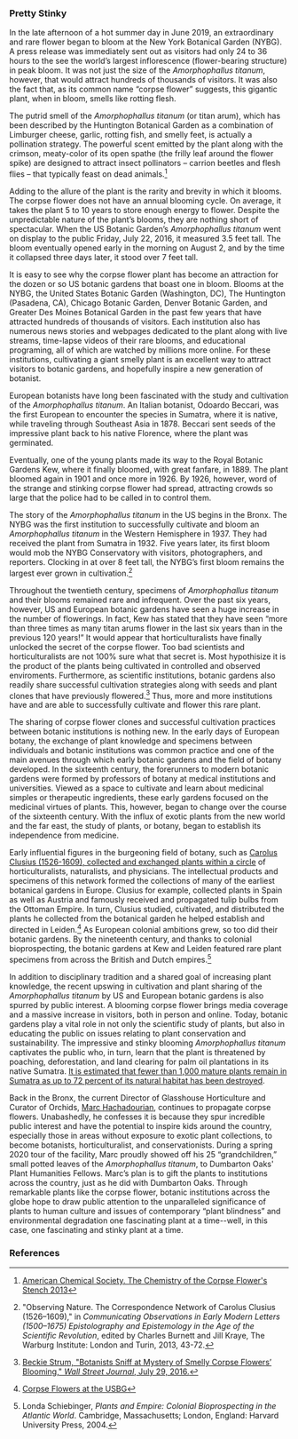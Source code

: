 <var data-essay
	title="The Corpse Flower - Amorphophallus titanium"
	data-banner="https://upload.wikimedia.org/wikipedia/commons/d/da/Corpse_flower_%2871304%29f.jpg"
	data-layout="vtl"
	data-num-maps="4"
	data-num-images="10"
	data-num-specimens="16"
	data-num-primary-sources="4"
	data-author="Ashley Buchanan, PhD"></var>
	
### Pretty Stinky
In the late afternoon of a hot summer day in June 2019, an extraordinary and rare flower began to bloom at the <span eid="Q636275">New York Botanical Garden (NYBG)</span>. A press release was immediately sent out as visitors had only 24 to 36 hours to the see the world’s largest inflorescence (flower-bearing structure) in peak bloom. It was not just the size of the <span eid="Q431224">_Amorphophallus titanum_</span>, however, that would attract hundreds of thousands of visitors. It was also the fact that, as its common name “corpse flower” suggests, this gigantic plant, when in bloom, smells like rotting flesh. 
<param ve-video id="5upF4rJUxC4" title="NYBG 2019 Corpse Flower Timelapse">

The putrid smell of the _Amorphophallus titanum_ (or titan arum), which has been described by the Huntington Botanical Garden as a combination of Limburger cheese, garlic, rotting fish, and smelly feet, is actually a pollination strategy. The powerful scent emitted by the plant along with the crimson, <span data-click-image-zoomto="1706,1802,1461,1098">meaty-color of its open spathe</span> (the frilly leaf around the flower spike) are designed to attract insect pollinators – <span eid="Q303626">carrion beetles</span> and <span eid="Q978302">flesh flies</span> – that typically feast on dead animals.[^1] 
<var data-primary="image"></var>
<var data-image
     data-fit="cover"
     data-attribute="Corpse Flower (Amorphophallus Titanum) in full bloom at Edmonton's Muttart Conservatory, April 7, 2015. Photograph by Richard J. Rehman"
     data-url="https://upload.wikimedia.org/wikipedia/commons/4/40/Corpse_Flower_%28Amorphophallus_Titanum%29_1_of_5.jpg"></var>

Adding to the allure of the plant is the rarity and brevity in which it blooms. The corpse flower does not have an annual blooming cycle. On average, it takes the plant 5 to 10 years to store enough energy to flower. Despite the unpredictable nature of the plant’s blooms, they are nothing short of spectacular. When the US Botanic Garden’s _Amorphophallus titanum_ went on display to the public Friday, July 22, 2016, it measured 3.5 feet tall. The bloom eventually opened early in the morning on August 2, and by the time it collapsed three days later, it stood over 7 feet tall. 
<var data-primary="image"></var>
<var data-image
     data-fit="cover"
     data-attribute="Corpse Flower Lifecycle, USGB"
     data-url="https://www.usbg.gov/sites/default/files/images/cm16465_titan_arum_life_cycle_17x11.jpg"></var>
<param ve-video id="lQwFAZKLxEE" title="USBG Corpse Flower Timelapse 2016">

It is easy to see why the corpse flower plant has become an attraction for the dozen or so US botanic gardens that boast one in bloom. Blooms at the NYBG, the <span eid="Q1848855">United States Botanic Garden</span> (Washington, DC), <span eid="Q1400558">The Huntington</span> (Pasadena, CA), Chicago Botanic Garden, Denver Botanic Garden, and Greater Des Moines Botanical Garden in the past few years that have attracted hundreds of thousands of visitors. Each institution also has numerous news stories and webpages dedicated to the plant along with live streams, time-lapse videos of their rare blooms, and educational programing, all of which are watched by millions more online. For these institutions, cultivating a giant smelly plant is an excellent way to attract visitors to botanic gardens, and hopefully inspire a new generation of botanist. 
<var data-primary="image"></var>
<var data-image
     data-fit="cover"
     data-attribute="Crowds at the USBG line up to catch a glimps of a corpse flower in full bloom."
     data-url="https://media.npr.org/assets/img/2013/07/23/corpsefloweredit003-f2deaf4f87f4496766a0148e12ad0b50e6158980-s1000-c85.jpg"></var>
<param ve-video id="L-Tp9cDj7Vg" title="USBG Corpse Flower 2020: Live Horticulture Q&A">

European botanists have long been fascinated with the study and cultivation of the _Amorphophallus titanum_. An Italian botanist, <span eid="Q361037">Odoardo Beccari</span>, was the first European to encounter the species in <span eid="Q3492">Sumatra</span>, where it is native, while traveling through Southeast Asia in 1878. Beccari sent seeds of the impressive plant back to his native Florence, where the plant was germinated. 
<var data-primary="map"></var>
<param ve-map center="26.761740, 56.651666" zoom="3">
<param ve-map-layer geojson active url="/geojson/corpse_flower.json">
<var data-image
     data-fit="contain"
     data-attribute="Indonesian men pose with two Amorphophallus plants (one in bloom), c. 1900-1940"
     data-url="https://upload.wikimedia.org/wikipedia/commons/e/e0/COLLECTIE_TROPENMUSEUM_Indonesische_mannen_poseren_bij_twee_verschillende_soorten_Amorphophallus_planten_waaronder_een_in_bloei_staande_Amorphophallus_Titanum_TMnr_60042790.jpg"></var>

Eventually, one of the young plants made its way to the <span eid="Q188617">Royal Botanic Gardens Kew</span>, where it finally bloomed, with great fanfare, in 1889. The plant bloomed again in 1901 and once more in 1926. By 1926, however, word of the strange and stinking corpse flower had spread, attracting crowds so large that the police had to be called in to control them. 
<param data-primary="map">
<param ve-map center="Q18748726" zoom=11">
<param ve-map-layer geojson active url="/geojson/corpse_flower.json">
<param ve-image
     data-fit="contain"
     data-title="Corpse Flower Bloom, Kew, 1901"					    
     data-url="https://raw.githubusercontent.com/JSTOR-Labs/plant-humanities/develop/images/Kew_historic_Corpse_Flower.jpg"></var>

The story of the _Amorphophallus titanum_ in the US begins in the Bronx. The NYBG was the first institution to successfully cultivate and bloom an _Amorphophallus titanum_ in the Western Hemisphere in 1937. They had received the plant from Sumatra in 1932. Five years later, its first bloom would mob the NYBG Conservatory with visitors, photographers, and reporters. Clocking in at over 8 feet tall, the NYBG’s first bloom remains the largest ever grown in cultivation.[^2] 
<param ve-map center="Q636275" zoom="14">
<param ve-map-layer geojson active url="/geojson/corpse_flower.json">

Throughout the twentieth century, specimens of _Amorphophallus titanum_ and their blooms remained rare and infrequent. Over the past six years, however, US and European botanic gardens have seen a huge increase in the number of flowerings. In fact, Kew has stated that they have seen “more than three times as many titan arums flower in the last six years than in the previous 120 years!” It would appear that horticulturalists have finally unlocked the secret of the corpse flower. Too bad scientists and horticulturalists are not 100% sure what that secret is. Most hypothisize it is the product of the plants being cultivated in controlled and observed enviroments. Furthermore, as scientific institutions, botanic gardens also readily share successful cultivation strategies along with seeds and plant clones that have previously flowered.[^3] Thus, more and more institutions have and are able to successfully cultivate and flower this rare plant. 
<param ve-map
       data="/geojson/corpse-flower-bloom.json"
       basemap="Esri_WorldGrayCanvas"
       marker-type="circle"
       radius="4"
       stroke="blue"
       fill="blue"
       fill-opacity="1"
       time-dimension="true"
       auto-play="false"
       auto-fit="false"
       time-interval="1888-01-01/P1Y"
       date-format="YYYY"
       fps="4"
       zoom="1.8">

The sharing of corpse flower clones and successful cultivation practices between botanic institutions is nothing new. In the early days of European botany, the exchange of plant knowledge and specimens between individuals and botanic institutions was common practice and one of the main avenues through which early botanic gardens and the field of botany developed. In the sixteenth century, <span eid="Q167346">the forerunners to modern botanic gardens were</span> formed by professors of botany at medical institutions and universities. Viewed as a space to cultivate and learn about medicinal simples or therapeutic ingredients, these early gardens focused on the medicinal virtues of plants. This, however, began to change over the course of the sixteenth century. With the influx of exotic plants from the new world and the far east, the study of plants, or botany, began to establish its independence from medicine.
<param ve-map center="Q13375" zoom="4.5">
<param ve-map-layer geojson active url="/geojson/first_botanic_gardens.json">

Early influential figures in the burgeoning field of botany, such as [Carolus Clusius (1526-1609), collected and exchanged plants within a circle](https://digitalcollections.universiteitleiden.nl/view/collection/ublclusius) of horticulturalists, naturalists, and physicians. The intellectual products and specimens of this network formed the collections of many of the earliest botanical gardens in Europe. <span eid="Q333372">Clusius</span> for example, collected plants in Spain as well as Austria and famously received and propagated tulip bulbs from the Ottoman Empire. In turn, Clusius studied, cultivated, and distributed the plants he collected from the botanical garden he helped establish and directed in Leiden.[^4] As European colonial ambitions grew, so too did their botanic gardens. By the nineteenth century, and thanks to colonial bioprospecting, the botanic gardens at Kew and Leiden featured rare plant specimens from across the British and Dutch empires.[^5]
<param ve-storiiies id="081kn">

In addition to disciplinary tradition and a shared goal of increasing plant knowledge, the recent upswing in cultivation and plant sharing of the _Amorphophallus titanum_ by US and European botanic gardens is also spurred by public interest. A blooming corpse flower brings media coverage and a massive increase in visitors, both in person and online. Today, botanic gardens play a vital role in not only the scientific study of plants, but also in educating the public on issues relating to plant conservation and sustainability. The impressive and stinky blooming _Amorphophallus titanum_ captivates the public who, in turn, learn that the plant is threatened by poaching, deforestation, and land clearing for palm oil plantations in its native Sumatra. [It is estimated that fewer than 1,000 mature plants remain in Sumatra as up to 72 percent of its natural habitat has been destroyed](https://www.iucnredlist.org/species/118042834/118043213).
<param ve-map center="Q3492" zoom="5">
<param ve-map-layer geojson active url="/geojson/corpse_flower.json">

Back in the Bronx, the current Director of Glasshouse Horticulture and Curator of Orchids, [Marc Hachadourian](https://www.nybg.org/blogs/plant-talk/2016/07/horticulture-2/the-corpse-flower-a-decade-in-the-making/), continues to propagate corpse flowers. Unabashedly, he confesses it is because they spur incredible public interest and have the potential to inspire kids around the country, especially those in areas without exposure to exotic plant collections, to become botanists, horticulturalist, and conservationists. During a spring 2020 tour of the facility, Marc proudly showed off his 25 “grandchildren,” small potted leaves of the _Amorphophallus titanum_, to <span eid="Q1264942">Dumbarton Oaks'</span> Plant Humanities Fellows. Marc’s plan is to gift the plants to institutions across the country, just as he did with Dumbarton Oaks. Through remarkable plants like the corpse flower, botanic institutions across the globe hope to draw public attention to the unparalleled significance of plants to human culture and issues of contemporary <span eid="Q60772055">“plant blindness”</span> and environmental degradation one fascinating plant at a time--well, in this case, one fascinating and stinky plant at a time.
<var data-primary="image"></var>
<var data-image
     data-fit="contain"
     data-attribute="Mark Hachadourian with a Corpse Flower at the NYBG"
     data-url="https://www.nybg.org/content/uploads/2018/06/mco-6927-1_1-768x768.jpg"></var>

### References
[^1]: [American Chemical Society. The Chemistry of the Corpse Flower's Stench 2013](https://www.youtube.com/watch?v=uDMI_ZJt1go)
[^2]: "Observing Nature. The Correspondence Network of Carolus Clusius (1526–1609)," in _Communicating Observations in Early Modern Letters (1500–1675) Epistolography and Epistemology in the Age of the Scientific Revolution_, edited by Charles Burnett and Jill Kraye, The Warburg Institute: London and Turin, 2013, 43-72.
[^3]: [Beckie Strum, "Botanists Sniff at Mystery of Smelly Corpse Flowers’ Blooming," _Wall Street Journal_, July 29, 2016.](https://www.wsj.com/articles/botanists-sniff-at-mystery-of-smelly-corpse-flowers-blooming-1469834360)
[^4]: [Corpse Flowers at the USBG](https://www.nybg.org/garden/the-corpse-flower-amorphophallus-titanum/)
[^5]: Londa Schiebinger, _Plants and Empire: Colonial Bioprospecting in the Atlantic World_. Cambridge, Massachusetts; London, England: Harvard University Press, 2004.
